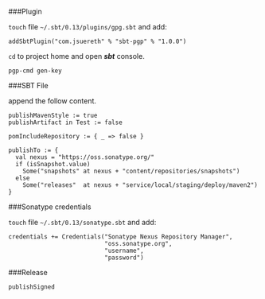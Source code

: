 ###Plugin

`touch` file `~/.sbt/0.13/plugins/gpg.sbt` and add:

```
addSbtPlugin("com.jsuereth" % "sbt-pgp" % "1.0.0")
```

`cd` to project home and open ***sbt*** console.

```
pgp-cmd gen-key
```

###SBT File

append the follow content.

```
publishMavenStyle := true
publishArtifact in Test := false

pomIncludeRepository := { _ => false }

publishTo := {
  val nexus = "https://oss.sonatype.org/"
  if (isSnapshot.value)
    Some("snapshots" at nexus + "content/repositories/snapshots")
  else
    Some("releases"  at nexus + "service/local/staging/deploy/maven2")
}

```

###Sonatype credentials

`touch` file `~/.sbt/0.13/sonatype.sbt` and add:

```
credentials += Credentials("Sonatype Nexus Repository Manager",
                           "oss.sonatype.org",
                           "username",
                           "password")
```

###Release

```
publishSigned
```
